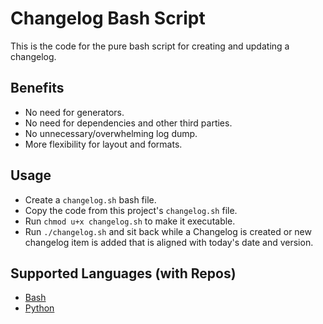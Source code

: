 # Changelog Bash Script

This is the code for the pure bash script for creating and updating a changelog.

## Benefits 
- No need for generators.
- No need for dependencies and other third parties.
- No unnecessary/overwhelming log dump.
- More flexibility for layout and formats.

## Usage
- Create a `changelog.sh` bash file.
- Copy the code from this project's `changelog.sh` file.
- Run `chmod u+x changelog.sh` to make it executable.
- Run `./changelog.sh` and sit back while a Changelog is created or new changelog item is added that is aligned with today's date and version.

## Supported Languages (with Repos)
- [Bash](https://github.com/macro6461/changelog-bash-script)
- [Python](https://github.com/macro6461/changelog-py)